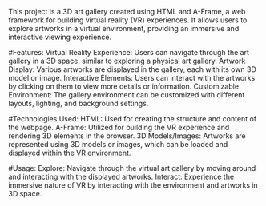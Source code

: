 This project is a 3D art gallery created using HTML and A-Frame, a web framework for building virtual reality (VR) experiences. It allows users to explore artworks in a virtual environment, providing an immersive and interactive viewing experience.

#Features: Virtual Reality Experience: Users can navigate through the art gallery in a 3D space, similar to exploring a physical art gallery. Artwork Display: Various artworks are displayed in the gallery, each with its own 3D model or image. Interactive Elements: Users can interact with the artworks by clicking on them to view more details or information. Customizable Environment: The gallery environment can be customized with different layouts, lighting, and background settings.

#Technologies Used: HTML: Used for creating the structure and content of the webpage. A-Frame: Utilized for building the VR experience and rendering 3D elements in the browser. 3D Models/Images: Artworks are represented using 3D models or images, which can be loaded and displayed within the VR environment.

#Usage: Explore: Navigate through the virtual art gallery by moving around and interacting with the displayed artworks. Interact: Experience the immersive nature of VR by interacting with the environment and artworks in 3D space.
